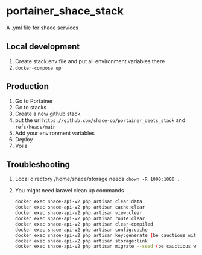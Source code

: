 # portainer_shace_stack

 A .yml file for shace services

## Local development

1. Create stack.env file and put all environment variables there
2. `docker-compose up`

## Production

1. Go to Portainer
2. Go to stacks
3. Create a new github stack
4. put the url `https://github.com/shace-co/portainer_deets_stack` and `refs/heads/main`
5. Add your environment variables
6. Deploy
7. Voila

## Troubleshooting

1. Local directory /home/shace/storage needs `chown -R 1000:1000 .`
2. You might need laravel clean up commands

    ```bash
    docker exec shace-api-v2 php artisan clear:data
    docker exec shace-api-v2 php artisan cache:clear 
    docker exec shace-api-v2 php artisan view:clear 
    docker exec shace-api-v2 php artisan route:clear 
    docker exec shace-api-v2 php artisan clear-compiled 
    docker exec shace-api-v2 php artisan config:cache
    docker exec shace-api-v2 php artisan key:generate (be cauctious with this one)
    docker exec shace-api-v2 php artisan storage:link
    docker exec shace-api-v2 php artisan migrate --seed (be cauctious with this one)
    ```